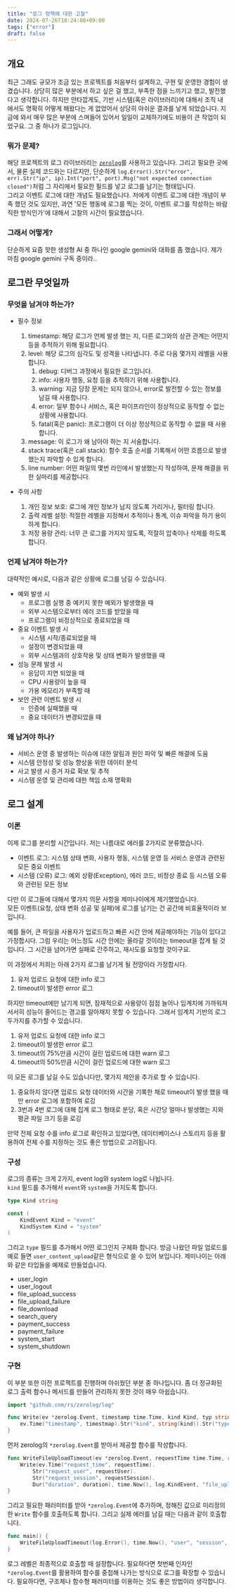 ```yaml
---
title: "로그 정책에 대한 고찰"
date: 2024-07-26T18:24:08+09:00
tags: ["error"]
draft: false
---
```


## 개요

최근 그래도 규모가 조금 있는 프로젝트를 처음부터 설계하고, 구현 및 운영한 경험이 생겼습니다. 상당히 많은 부분에서 하고 싶은 걸 했고, 부족한 점을 느끼기고 했고, 발전했다고 생각합니다. 하지만 안타깝게도, 기반 시스템(혹은 라이브러리)에 대해서 조직 내에서도 명확히 어떻게 해왔다는 게 없었어서 상당히 아쉬운 결과를 낳게 되었습니다. 지금에 와서 매우 많은 부분에 스며들어 있어서 일일이 교체하기에도 비용이 큰 작업이 되었구요. 그 중 하나가 로그입니다.

### 뭐가 문제?

해당 프로젝트의 로그 라이브러리는 [`zerolog`](https://github.com/rs/zerolog)를 사용하고 있습니다. 그리고 필요한 곳에서, 물론 실제 코드와는 다르지만, 단순하게 `log.Error().Str("error", err).Str("ip", ip).Int("port", port).Msg("not expected connection closed")`처럼 그 자리에서 필요한 필드를 넣고 로그를 남기는 형태입니다.  
그리고 이벤트 로그에 대한 개념도 필요했습니다. 저에게 이벤트 로그에 대한 개념이 부족 했던 것도 있지만, 과연 '모든 행동에 로그를 찍는 것이, 이벤트 로그를 작성하는 바람직한 방식인가'에 대해서 고찰의 시간이 필요했습니다.

### 그래서 어떻게?

단순하게 요즘 핫한 생성형 AI 중 하나인 google gemini와 대화를 좀 했습니다. 제가 마침 google gemini 구독 중이라..

## 로그란 무엇일까

### 무엇을 남겨야 하는가?

- 필수 정보
  1. timestamp: 해당 로그가 언제 발생 했는 지, 다른 로그와의 상관 관계는 어떤지 등을 추적하기 위해 필요합니다.
  2. level: 해당 로그의 심각도 및 성격을 나타냅니다. 주로 다음 몇가지 레벨을 사용합니다.
     1. debug: 디버그 과정에서 필요한 로그입니다.
     2. info: 사용자 행동, 요청 등을 추적하기 위해 사용합니다.
     3. warning: 지금 당장 문제는 되지 않으나, error로 발전할 수 있는 정보를 남길 때 사용합니다.
     4. error: 일부 함수나 서비스, 혹은 파이프라인이 정상적으로 동작할 수 없는 상황에 사용합니다.
     5. fatal(혹은 panic): 프로그램이 더 이상 정상적으로 동작할 수 없을 때 사용합니다.
  3. message: 이 로그가 왜 남아야 하는 지 서술합니다.
  4. stack trace(혹은 call stack): 함수 호출 순서를 기록해서 어떤 흐름으로 발생했는지 파악할 수 있게 합니다.
  5. line number: 어떤 파일의 몇번 라인에서 발생했는지 작성하여, 문제 해결을 위한 실마리를 제공합니다.

- 주의 사항
  1. 개인 정보 보호: 로그에 개인 정보가 남지 않도록 가리거나, 필터링 합니다.
  2. 출력 레벨 설정: 적절한 레벨을 지정해서 추적이나 통계, 이슈 파악을 하기 용이하게 합니다.
  3. 저장 용량 관리: 너무 큰 로그를 가지지 않도록, 적절히 압축이나 삭제를 하도록 합니다.

### 언제 남겨야 하는가?

대략적인 예시로, 다음과 같은 상황에 로그를 남길 수 있습니다.

- 예외 발생 시
  - 프로그램 실행 중 예키지 못한 예외가 발생했을 때
  - 외부 시스템으로부터 에러 코드를 받았을 때
  - 프로그램이 비정상적으로 종료되었을 때
- 중요 이벤트 발생 시
  - 시스템 시작/종료되었을 때
  - 설정이 변경되었을 때
  - 외부 시스템과의 상호작용 및 상태 변화가 발생했을 때
- 성능 문제 발생 시
  - 응답이 지연 되었을 때
  - CPU 사용량이 높을 때
  - 가용 메모리가 부족할 때
- 보안 관련 이벤트 발생 시
  - 인증에 실패했을 때
  - 중요 데이터가 변경되었을 때

### 왜 남겨야 하나?

- 서비스 운영 중 발생하는 이슈에 대한 알림과 원인 파악 및 빠른 해결에 도움
- 시스템 안정성 및 성능 향상을 위한 데이터 분석
- 사고 발생 시 증거 자료 확보 및 추적
- 시스템 운영 및 관리에 대한 책임 소재 명확화

## 로그 설계

### 이론

이제 로그를 분리할 시간입니다. 저는 나름대로 에러를 2가지로 분류했습니다.

- 이벤트 로그: 시스템 상태 변화, 사용자 행동, 시스템 운영 등 서비스 운영과 관련된 모든 중요 이벤트
- 시스템 (오류) 로그: 예외 상황(Exception), 에러 코드, 비정상 종료 등 시스템 오류와 관련된 모든 정보

다만 이 로그들에 대해서 몇가지 의문 사항을 제미나이에게 제기했었습니다.  
모든 이벤트(요청, 상태 변화 성공 및 실패)에 로그를 남기는 건 공간에 비효율적이라 보입니다.

예를 들어, 큰 파일을 사용자가 업로드하고 빠른 시간 안에 제공해야하는 기능이 있다고 가정합시다. 그럼 우리는 어느정도 시간 안에는 올라갈 것이라는 timeout을 잡게 될 것입니다. 그 시간을 넘어가면 실패로 간주하고, 재시도를 요청할 것이구요.

이 과정에서 저희는 아래 2가지 로그를 남기게 될 전망이라 가정합시다.

1. 유저 업로드 요청에 대한 info 로그
2. timeout이 발생한 error 로그

하지만 timeout에만 남기게 되면, 잠재적으로 사용량이 점점 늘어나 임계치에 가까워져 서서히 성능이 줄어드는 경고를 알아채지 못할 수 있습니다. 그래서 임계치 기반의 로그 두가지를 추가할 수 있습니다.

1. 유저 업로드 요청에 대한 info 로그
2. timeout이 발생한 error 로그
3. timeout의 75%만큼 시간이 걸린 업로드에 대한 warn 로그
4. timeout의 50%만큼 시간이 걸린 업로드에 대한 warn 로그

이 모든 로그를 남길 수도 있습니다만, 몇가지 제안을 추가로 할 수 있습니다.

1. 중요하지 않다면 업로드 요청 데이터와 시간을 기록한 채로 timeout이 발생 했을 때만 error 로그에 포함하여 로깅
2. 3번과 4번 로그에 대해 집계 로그 형태로 분당, 혹은 시간당 얼마나 발생했는 지와 평균 파일 크기 등을 로깅

만약 전체 요청 수를 info 로그로 확인하고 있었다면, 데이터베이스나 스토리지 등을 활용하여 전체 수를 지정하는 것도 좋은 방법으로 고려됩니다.

### 구성

로그의 종류는 크게 2가지, event log와 system log로 나뉩니다.  
`kind` 필드를 추가해서 `event`와 `system`을 가지도록 합니다.

```go
type Kind string

const (
    KindEvent Kind = "event"
    KindSystem Kind = "system"
)
```

그리고 `type` 필드를 추가해서 어떤 로그인지 구체화 합니다. 방금 나왔던 파일 업로드를 예로 들면 `user_content_upload`같은 형식으로 쓸 수 있어 보입니다. 제미나이는 아래와 같은 타입들을 예제로 만들었습니다.

- user_login
- user_logout
- file_upload_success
- file_upload_failure
- file_download
- search_query
- payment_success
- payment_failure
- system_start
- system_shutdown

### 구현

이 부분 또한 이전 프로젝트를 진행하며 아쉬웠던 부분 중 하나입니다. 좀 더 정규화된 로그 출력 함수나 메서드를 만들어 관리하지 못한 것이 매우 아쉽습니다.

```go
import "github.com/rs/zerolog/log"

func Write(ev *zerolog.Event, timestamp time.Time, kind Kind, typ string) {
    ev.Time("timestamp", timestmap).Str("kind", string(kind)).Str("type", typ).Send()
}
```

먼저 zerolog의 `*zerolog.Event`를 받아서 제공할 함수를 작성합니다.

```go
func WriteFileUploadTimeout(ev *zerolog.Event, requestTime time.Time, requestUser string, requestSession string, duration time.Duration) {
	Write(ev.Time("request_time", requestTime).
        Str("request_user", requestUser).
        Str("request_session", requestSession).
        Dur("duration", duration), time.Now(), log.KindEvent, "file_upload_timeout")
}
```

그리고 필요한 패러미터를 받아 `*zerolog.Event`에 추가하며, 정해진 값으로 미리정의한 `Write` 함수를 호출하도록 합니다. 그리고 실제 에러를 남길 때는 다음과 같이 호출합니다.

```go
func main() {
    WriteFileUploadTimeout(log.Error(), time.Now(), "user", "session", time.Second)
}
```

로그 레벨은 최종적으로 호출할 때 설정합니다. 필요하다면 첫번째 인자인 `*zerolog.Event`를 활용하여 함수를 중첩해 나가는 방식으로 로그를 확장할 수 있습니다. 필요하다면, 구조체나 함수형 패러미터를 이용하는 것도 좋은 방법이라 생각합니다.
